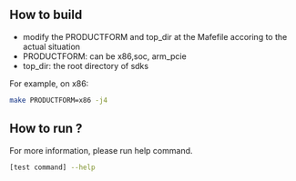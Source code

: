 ## How to build
 * modify the PRODUCTFORM and top_dir at the Mafefile accoring to the actual situation
 * PRODUCTFORM: can be x86,soc, arm_pcie
 * top_dir: the root directory of sdks

For example, on x86:
``` bash
make PRODUCTFORM=x86 -j4
```
## How to run ?

For more information, please run help command.
``` bash 
[test command] --help
```
